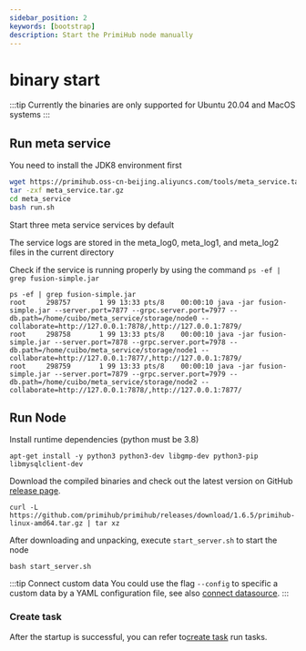 ```yaml
---
sidebar_position: 2
keywords: [bootstrap]
description: Start the PrimiHub node manually
---
```


# binary start

:::tip
Currently the binaries are only supported for Ubuntu 20.04 and MacOS systems
:::

## Run meta service

You need to install the JDK8 environment first


```bash
wget https://primihub.oss-cn-beijing.aliyuncs.com/tools/meta_service.tar.gz
tar -zxf meta_service.tar.gz
cd meta_service
bash run.sh
```
Start three meta service services by default

The service logs are stored in the meta_log0, meta_log1, and meta_log2 files in the current directory

Check if the service is running properly by using the command ``ps -ef | grep fusion-simple.jar``
```
ps -ef | grep fusion-simple.jar
root     298757       1 99 13:33 pts/8    00:00:10 java -jar fusion-simple.jar --server.port=7877 --grpc.server.port=7977 --db.path=/home/cuibo/meta_service/storage/node0 --collaborate=http://127.0.0.1:7878/,http://127.0.0.1:7879/
root     298758       1 99 13:33 pts/8    00:00:10 java -jar fusion-simple.jar --server.port=7878 --grpc.server.port=7978 --db.path=/home/cuibo/meta_service/storage/node1 --collaborate=http://127.0.0.1:7877/,http://127.0.0.1:7879/
root     298759       1 99 13:33 pts/8    00:00:10 java -jar fusion-simple.jar --server.port=7879 --grpc.server.port=7979 --db.path=/home/cuibo/meta_service/storage/node2 --collaborate=http://127.0.0.1:7878/,http://127.0.0.1:7877/
```

## Run Node

Install runtime dependencies (python must be 3.8)
```
apt-get install -y python3 python3-dev libgmp-dev python3-pip libmysqlclient-dev
```
Download the compiled binaries and check out the latest version on GitHub [release page](https://github.com/primihub/primihub/releases).

```shell
curl -L https://github.com/primihub/primihub/releases/download/1.6.5/primihub-linux-amd64.tar.gz | tar xz
```

After downloading and unpacking, execute `start_server.sh` to start the node

```shell
bash start_server.sh
```

:::tip Connect custom data
You could use the flag `--config` to specific a custom data by a YAML configuration file, see also [connect datasource](./connect-datasource).
:::

### Create task

After the startup is successful, you can refer to[create task](https://docs.primihub.com/docs/category/%E5%88%9B%E5%BB%BA%E4%BB%BB%E5%8A%A1) run tasks.